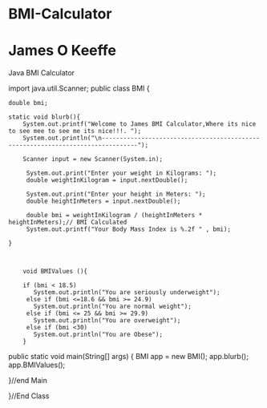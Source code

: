 # BMI-Calculator
# James O Keeffe
Java BMI Calculator


import java.util.Scanner;
public class BMI {
	
	double bmi;
	
	static void blurb(){
		System.out.printf("Welcome to James BMI Calculator,Where its nice to see mee to see me its nice!!!. ");
		System.out.println("\n--------------------------------------------------------------------------------");
	    
		Scanner input = new Scanner(System.in);
	     
	     System.out.print("Enter your weight in Kilograms: ");
	     double weightInKilogram = input.nextDouble();
	         
	     System.out.print("Enter your height in Meters: ");
	     double heightInMeters = input.nextDouble();
	     
	     double bmi = weightInKilogram / (heightInMeters * heightInMeters);// BMI Calculated
	     System.out.printf("Your Body Mass Index is %.2f " , bmi);
	     
	}
	     
	     
	     
		void BMIValues (){    
	     
	    if (bmi < 18.5)
	       System.out.println("You are seriously underweight");
	     else if (bmi <=18.6 && bmi >= 24.9)
	       System.out.println("You are normal weight");
	     else if (bmi <= 25 && bmi >= 29.9)
	       System.out.println("You are overweight");
	     else if (bmi <30)
	       System.out.println("You are Obese");
		}
	     
	    
	    
  public static void main(String[] args) {
	    BMI app = new BMI();
	    app.blurb();
	    app.BMIValues();
	    	
  }//end Main
	
}//End Class
	     
	     

	


